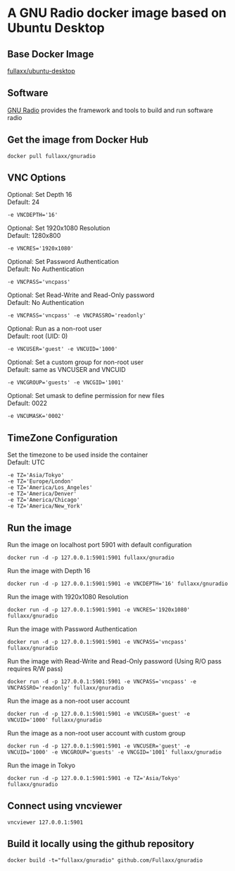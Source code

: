 # A GNU Radio docker image based on Ubuntu Desktop

## Base Docker Image
[fullaxx/ubuntu-desktop](https://hub.docker.com/r/fullaxx/ubuntu-desktop)

## Software
[GNU Radio](https://www.gnuradio.org/) provides the framework and tools to build and run software radio

## Get the image from Docker Hub
```
docker pull fullaxx/gnuradio
```

## VNC Options
Optional: Set Depth 16 \
Default: 24
```
-e VNCDEPTH='16'
```
Optional: Set 1920x1080 Resolution \
Default: 1280x800
```
-e VNCRES='1920x1080'
```
Optional: Set Password Authentication \
Default: No Authentication
```
-e VNCPASS='vncpass'
```
Optional: Set Read-Write and Read-Only password \
Default: No Authentication
```
-e VNCPASS='vncpass' -e VNCPASSRO='readonly'
```
Optional: Run as a non-root user \
Default: root (UID: 0)
```
-e VNCUSER='guest' -e VNCUID='1000'
```
Optional: Set a custom group for non-root user \
Default: same as VNCUSER and VNCUID
```
-e VNCGROUP='guests' -e VNCGID='1001'
```
Optional: Set umask to define permission for new files \
Default: 0022
```
-e VNCUMASK='0002'
```

## TimeZone Configuration
Set the timezone to be used inside the container \
Default: UTC
```
-e TZ='Asia/Tokyo'
-e TZ='Europe/London'
-e TZ='America/Los_Angeles'
-e TZ='America/Denver'
-e TZ='America/Chicago'
-e TZ='America/New_York'
```

## Run the image
Run the image on localhost port 5901 with default configuration
```
docker run -d -p 127.0.0.1:5901:5901 fullaxx/gnuradio
```
Run the image with Depth 16
```
docker run -d -p 127.0.0.1:5901:5901 -e VNCDEPTH='16' fullaxx/gnuradio
```
Run the image with 1920x1080 Resolution
```
docker run -d -p 127.0.0.1:5901:5901 -e VNCRES='1920x1080' fullaxx/gnuradio
```
Run the image with Password Authentication
```
docker run -d -p 127.0.0.1:5901:5901 -e VNCPASS='vncpass' fullaxx/gnuradio
```
Run the image with Read-Write and Read-Only password (Using R/O pass requires R/W pass)
```
docker run -d -p 127.0.0.1:5901:5901 -e VNCPASS='vncpass' -e VNCPASSRO='readonly' fullaxx/gnuradio
```
Run the image as a non-root user account
```
docker run -d -p 127.0.0.1:5901:5901 -e VNCUSER='guest' -e VNCUID='1000' fullaxx/gnuradio
```
Run the image as a non-root user account with custom group
```
docker run -d -p 127.0.0.1:5901:5901 -e VNCUSER='guest' -e VNCUID='1000' -e VNCGROUP='guests' -e VNCGID='1001' fullaxx/gnuradio
```
Run the image in Tokyo
```
docker run -d -p 127.0.0.1:5901:5901 -e TZ='Asia/Tokyo' fullaxx/gnuradio
```

## Connect using vncviewer
```
vncviewer 127.0.0.1:5901
```

## Build it locally using the github repository
```
docker build -t="fullaxx/gnuradio" github.com/Fullaxx/gnuradio
```
